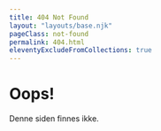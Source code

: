 ```yaml
---
title: 404 Not Found
layout: "layouts/base.njk"
pageClass: not-found
permalink: 404.html
eleventyExcludeFromCollections: true
---
```


# Oops!

Denne siden finnes ikke.
